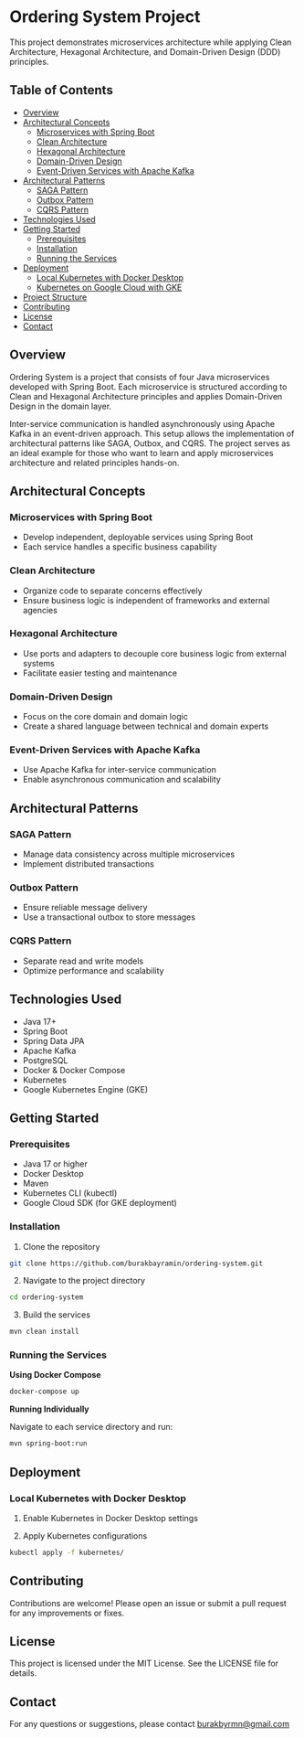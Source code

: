 # Ordering System Project

This project demonstrates microservices architecture while applying Clean Architecture, Hexagonal Architecture, and Domain-Driven Design (DDD) principles.

## Table of Contents
- [Overview](#overview)
- [Architectural Concepts](#architectural-concepts)
  - [Microservices with Spring Boot](#microservices-with-spring-boot)
  - [Clean Architecture](#clean-architecture)
  - [Hexagonal Architecture](#hexagonal-architecture)
  - [Domain-Driven Design](#domain-driven-design)
  - [Event-Driven Services with Apache Kafka](#event-driven-services-with-apache-kafka)
- [Architectural Patterns](#architectural-patterns)
  - [SAGA Pattern](#saga-pattern)
  - [Outbox Pattern](#outbox-pattern)
  - [CQRS Pattern](#cqrs-pattern)
- [Technologies Used](#technologies-used)
- [Getting Started](#getting-started)
  - [Prerequisites](#prerequisites)
  - [Installation](#installation)
  - [Running the Services](#running-the-services)
- [Deployment](#deployment)
  - [Local Kubernetes with Docker Desktop](#local-kubernetes-with-docker-desktop)
  - [Kubernetes on Google Cloud with GKE](#kubernetes-on-google-cloud-with-gke)
- [Project Structure](#project-structure)
- [Contributing](#contributing)
- [License](#license)
- [Contact](#contact)

## Overview

Ordering System is a project that consists of four Java microservices developed with Spring Boot. Each microservice is structured according to Clean and Hexagonal Architecture principles and applies Domain-Driven Design in the domain layer.

Inter-service communication is handled asynchronously using Apache Kafka in an event-driven approach. This setup allows the implementation of architectural patterns like SAGA, Outbox, and CQRS. The project serves as an ideal example for those who want to learn and apply microservices architecture and related principles hands-on.

## Architectural Concepts

### Microservices with Spring Boot
- Develop independent, deployable services using Spring Boot
- Each service handles a specific business capability

### Clean Architecture
- Organize code to separate concerns effectively
- Ensure business logic is independent of frameworks and external agencies

### Hexagonal Architecture
- Use ports and adapters to decouple core business logic from external systems
- Facilitate easier testing and maintenance

### Domain-Driven Design
- Focus on the core domain and domain logic
- Create a shared language between technical and domain experts

### Event-Driven Services with Apache Kafka
- Use Apache Kafka for inter-service communication
- Enable asynchronous communication and scalability

## Architectural Patterns

### SAGA Pattern
- Manage data consistency across multiple microservices
- Implement distributed transactions

### Outbox Pattern
- Ensure reliable message delivery
- Use a transactional outbox to store messages

### CQRS Pattern
- Separate read and write models
- Optimize performance and scalability

## Technologies Used
- Java 17+
- Spring Boot
- Spring Data JPA
- Apache Kafka
- PostgreSQL
- Docker & Docker Compose
- Kubernetes
- Google Kubernetes Engine (GKE)

## Getting Started

### Prerequisites
- Java 17 or higher
- Docker Desktop
- Maven
- Kubernetes CLI (kubectl)
- Google Cloud SDK (for GKE deployment)

### Installation

1. Clone the repository
```bash
git clone https://github.com/burakbayramin/ordering-system.git
```

2. Navigate to the project directory
```bash
cd ordering-system
```

3. Build the services
```bash
mvn clean install
```

### Running the Services

**Using Docker Compose**
```bash
docker-compose up
```

**Running Individually**

Navigate to each service directory and run:
```bash
mvn spring-boot:run
```

## Deployment

### Local Kubernetes with Docker Desktop

1. Enable Kubernetes in Docker Desktop settings

2. Apply Kubernetes configurations
```bash
kubectl apply -f kubernetes/
```

## Contributing

Contributions are welcome! Please open an issue or submit a pull request for any improvements or fixes.

## License

This project is licensed under the MIT License. See the LICENSE file for details.

## Contact

For any questions or suggestions, please contact burakbyrmn@gmail.com